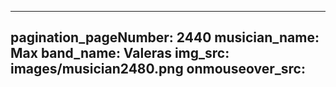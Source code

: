 ------
pagination_pageNumber: 2440
musician_name: Max
band_name: Valeras
img_src: images/musician2480.png
onmouseover_src: 
------